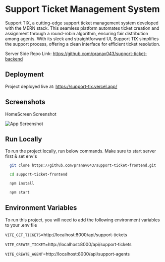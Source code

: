 # Support Ticket Management System

Support TIX, a cutting-edge support ticket management system developed with the MERN stack. This seamless platform automates ticket creation and assignment through a round-robin algorithm, ensuring fair distribution among agents. With its sleek and straightforward UI, Support TIX simplifies the support process, offering a clean interface for efficient ticket resolution.

Server Side Repo Link: https://github.com/pranav043/support-ticket-backend


## Deployment

Project deployed live at: https://support-tix.vercel.app/

## Screenshots

HomeScreen Screenshot

![App Screenshot](https://i.ibb.co/VWtKtb6/support-tix.png)


## Run Locally

To run the project locally, run below commands. Make sure to start server first & set env's

```bash
  git clone https://github.com/pranav043/support-ticket-frontend.git
```

```bash
  cd support-ticket-frontend
```

```bash
  npm install
```

```bash
  npm start
```


## Environment Variables

To run this project, you will need to add the following environment variables to your .env file

`VITE_GET_TICKETS`=http://localhost:8000/api/support-tickets

`VITE_CREATE_TICKET`=http://localhost:8000/api/support-tickets

`VITE_CREATE_AGENT`=http://localhost:8000/api/support-agents

